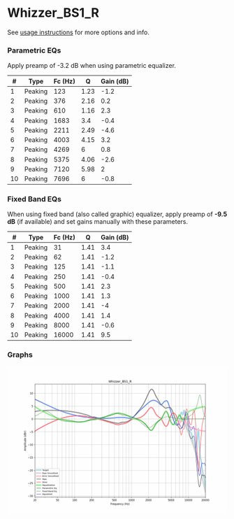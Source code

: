 # Whizzer_BS1_R
See [usage instructions](https://github.com/jaakkopasanen/AutoEq#usage) for more options and info.

### Parametric EQs
Apply preamp of -3.2 dB when using parametric equalizer.

|   # | Type    |   Fc (Hz) |    Q |   Gain (dB) |
|-----|---------|-----------|------|-------------|
|   1 | Peaking |       123 | 1.23 |        -1.2 |
|   2 | Peaking |       376 | 2.16 |         0.2 |
|   3 | Peaking |       610 | 1.16 |         2.3 |
|   4 | Peaking |      1683 | 3.4  |        -0.4 |
|   5 | Peaking |      2211 | 2.49 |        -4.6 |
|   6 | Peaking |      4003 | 4.15 |         3.2 |
|   7 | Peaking |      4269 | 6    |         0.8 |
|   8 | Peaking |      5375 | 4.06 |        -2.6 |
|   9 | Peaking |      7120 | 5.98 |         2   |
|  10 | Peaking |      7696 | 6    |        -0.8 |

### Fixed Band EQs
When using fixed band (also called graphic) equalizer, apply preamp of **-9.5 dB** (if available) and set gains manually with these parameters.

|   # | Type    |   Fc (Hz) |    Q |   Gain (dB) |
|-----|---------|-----------|------|-------------|
|   1 | Peaking |        31 | 1.41 |         3.4 |
|   2 | Peaking |        62 | 1.41 |        -1.2 |
|   3 | Peaking |       125 | 1.41 |        -1.1 |
|   4 | Peaking |       250 | 1.41 |        -0.4 |
|   5 | Peaking |       500 | 1.41 |         2.3 |
|   6 | Peaking |      1000 | 1.41 |         1.3 |
|   7 | Peaking |      2000 | 1.41 |        -4   |
|   8 | Peaking |      4000 | 1.41 |         1.4 |
|   9 | Peaking |      8000 | 1.41 |        -0.6 |
|  10 | Peaking |     16000 | 1.41 |         9.5 |

### Graphs
![](./Whizzer_BS1_R.png)
